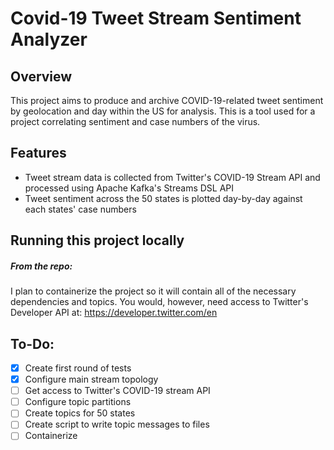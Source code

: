 # Covid-19 Tweet Stream Sentiment Analyzer
## Overview
This project aims to produce and archive COVID-19-related tweet sentiment by geolocation and day within the US for analysis. This is a tool used for a project correlating sentiment and case numbers of the virus. 
## Features
- Tweet stream data is collected from Twitter's COVID-19 Stream API and processed using Apache Kafka's Streams DSL API
- Tweet sentiment across the 50 states is plotted day-by-day against each states' case numbers
## Running this project locally
##### From the repo:
I plan to containerize the project so it will contain all of the necessary dependencies and topics. You would, however, need access to Twitter's Developer API at: https://developer.twitter.com/en
## To-Do:
- [x] Create first round of tests
- [x] Configure main stream topology
- [ ] Get access to Twitter's COVID-19 stream API
- [ ] Configure topic partitions
- [ ] Create topics for 50 states
- [ ] Create script to write topic messages to files
- [ ] Containerize
